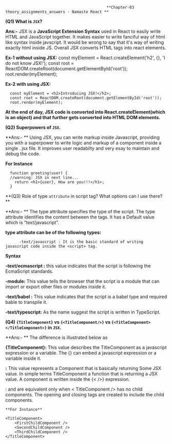                                                 **Chapter-03 theory_assignments_answers - Namaste React **                                                                         


**(Q1) What is `JSX`?**

**Ans:-** JSX is a **JavaScript Extension Syntax** used in React to easily write HTML and JavaScript together. It makes easier to write fanciful way of  html like syntax inside javscript. It would be wrong to say that it's way of writing exactly html inside JS. Overall JSX converts HTML tags into react elements.

**Ex-1 without using JSX:**
      const myElement = React.createElement('h2', {}, 'I do not know JSX!');
      const root = ReactDOM.createRoot(document.getElementById('root'));
      root.render(myElement);
      

**Ex-2 with using JSX:**

      const myElement = <h2>Introducing JSX!</h2>;
      const root = ReactDOM.createRoot(document.getElementById('root'));
      root.render(myElement);
      
**At the end of day, JSX code is converted into React.createElement(which is an object) and that further gets converted into HTML DOM elements.**

**(Q2) Superpowers of `JSX`.**

**Ans:- **  Using JSX, you can write markup inside Javascript, providing you with a superpower to write logic and markup of a component inside a single . jsx file.
It improves user readabilty and very esay to maintain and debug the code.

**For Instance**

      function greeting(user) {
      //warning: JSX in next line...
        return <h1>{user}, How are you!!!</h1>;
      }
      
**(Q3) Role of type `attribute` in script tag? What options can I use there?  **

**Ans:- **  The type attribute specifies the type of the script. The type attribute identifies the content between the <script> and </script> tags. It has a Default value which is “text/javascript”.

**type attribute can be of the following types:**

          -text/javascript : It is the basic standard of writing javascript code inside the <script> tag.
**Syntax**
          <script type="text/javascript"></script>
          
  **-text/ecmascript :** this value indicates that the script is following the EcmaScript standards.
  
  **-module:** This value tells the browser that the script is a module that can import or export other files or modules inside it.
  
  **-text/babel :** This value indicates that the script is a babel type and required bable to transpile it.
  
  **-text/typescript:** As the name suggest the script is written in TypeScript.
      
**(Q4) `{TitleComponent}` vs `{<TitleComponent/>}` vs `{<TitleComponent></TitleComponent>}` in `JSX`.**

**Ans:- ** The difference is illustrated below as 


**{TitleComponent}:** This value describes the TitleComponent as a javascript expression or a variable. The {} can embed a javascript expression or a variable inside it.

**<TitleComponent/> :** This value represents a Component that is basically returning Some JSX value. In simple terms TitleComponent a function that is returning a JSX value. A component is written inside the {<  />} expression.

<TitleComponent></TitleComponent> : <TitleComponent /> and <TitleComponent></TitleComponent> are equivalent only when < TitleComponent /> has no child components. The opening and closing tags are created to include the child components.

    **For Instance**

    <TitleComponent>
        <FirstChildComponent />
        <SecondChildComponent />
        <ThirdChildComponent />
    </TitleComponent>





      
